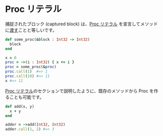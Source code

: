 # Proc リテラル

捕捉されたブロック (captured block) は、[Proc リテラル](literals/proc.html) を宣言してメソッドに[渡す](block_forwarding.html)ことと等しいです。

```ruby
def some_proc(&block : Int32 -> Int32)
  block
end

x = 0
proc = ->(i : Int32) { x += i }
proc = some_proc(&proc)
proc.call(1)  #=> 1
proc.call(10) #=> 11
x #=> 11
```

[Proc リテラル](literals/proc.html)のセクションで説明したように、既存のメソッドから Proc を作ることも可能です。

```ruby
def add(x, y)
  x + y
end

adder = ->add(Int32, Int32)
adder.call(1, 2) #=> 3
```
